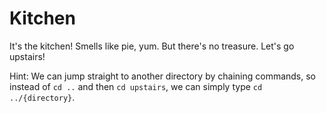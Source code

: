 # Kitchen

It's the kitchen! Smells like pie, yum. But there's no treasure. Let's go upstairs!

Hint:
We can jump straight to another directory by chaining commands, so instead of ``cd ..`` and then ``cd upstairs``, we can simply type ``cd ../{directory}``. 

